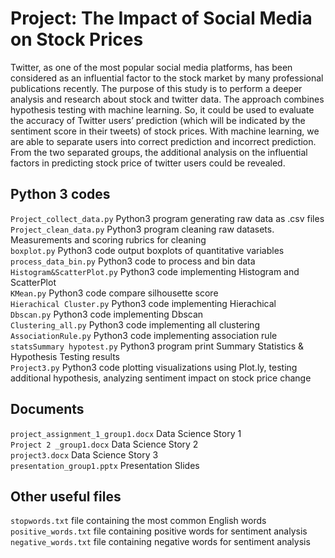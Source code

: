 # Project: The Impact of Social Media on Stock Prices

Twitter, as one of the most popular social media platforms, has been considered as an influential factor to the stock market by many professional publications recently. The purpose of this study is to perform a deeper analysis and research about stock and twitter data. The approach combines hypothesis testing with machine learning. So, it could be used to evaluate the accuracy of Twitter users’ prediction (which will be indicated by the sentiment score in their tweets) of stock prices. With machine learning, we are able to separate users into correct prediction and incorrect prediction. From the two separated groups, the additional analysis on the influential factors in predicting stock price of twitter users could be revealed.

## Python 3 codes

`Project_collect_data.py` Python3 program generating raw data as .csv files  
`Project_clean_data.py` Python3 program cleaning raw datasets. Measurements and scoring rubrics for cleaning  
`boxplot.py`  Python3 code output boxplots of quantitative variables  
`process_data_bin.py` Python3 code to process and bin data  
`Histogram&ScatterPlot.py`  Python3 code implementing Histogram and ScatterPlot  
`KMean.py`  Python3 code compare silhousette score  
`Hierachical Cluster.py`  Python3 code implementing Hierachical  
`Dbscan.py` Python3 code implementing Dbscan  
`Clustering_all.py` Python3 code implementing all clustering  
`AssociationRule.py`  Python3 code implementing association rule  
`statsSummary hypotest.py`  Python3 program print Summary Statistics & Hypothesis Testing results  
`Project3.py` Python3 code plotting visualizations using Plot.ly, testing additional hypothesis, analyzing sentiment impact on stock price change

## Documents

`project_assignment_1_group1.docx`  Data Science Story 1  
`Project 2 _group1.docx`  Data Science Story 2  
`project3.docx` Data Science Story 3  
`presentation_group1.pptx`  Presentation Slides

## Other useful files

`stopwords.txt` file containing the most common English words  
`positive_words.txt`  file containing positive words for sentiment analysis  
`negative_words.txt`  file containing negative words for sentiment analysis
